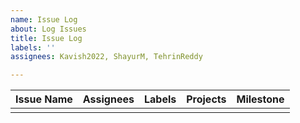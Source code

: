 ```yaml
---
name: Issue Log
about: Log Issues
title: Issue Log
labels: ''
assignees: Kavish2022, ShayurM, TehrinReddy

---
```


| Issue Name | Assignees | Labels | Projects | Milestone |
|------------|-----------|--------|----------|-----------|
|  |  |  |  |  |
